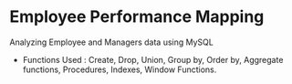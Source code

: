 # Employee Performance Mapping
Analyzing Employee and Managers data using MySQL

- Functions Used : Create, Drop, Union, Group by, Order by, Aggregate functions, Procedures, Indexes, Window Functions.
